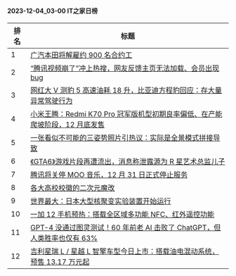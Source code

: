 #### 2023-12-04_03-00  IT之家日榜

| 排名 | 标题|
| --- | ---|
| 1 | [广汽本田将解雇约 900 名合约工](https://www.ithome.com/0/736/699.htm) |
| 2 | [“腾讯视频崩了”冲上热搜，网友反馈主页无法加载、会员出现 bug](https://www.ithome.com/0/736/748.htm) |
| 3 | [网红大 V 测豹 5 高速油耗 18 升，比亚迪方程豹回应：存大量异常驾驶行为](https://www.ithome.com/0/736/652.htm) |
| 4 | [小米王腾：Redmi K70 Pro 冠军版机型初期良率偏低、在产能爬坡阶段，12 月底发售](https://www.ithome.com/0/736/664.htm) |
| 5 | [一张看似不可能的三姿势照片引热议：实际是全景模式拼接导致](https://www.ithome.com/0/736/667.htm) |
| 6 | [《GTA6》游戏片段再遭流出，消息称泄露源为 R 星艺术总监儿子](https://www.ithome.com/0/736/682.htm) |
| 7 | [腾讯将关停 MOO 音乐，12 月 31 日正式停止服务](https://www.ithome.com/0/736/705.htm) |
| 8 | [各大高校校徽的二次元魔改](https://www.ithome.com/0/736/695.htm) |
| 9 | [世界最大：日本大型核聚变实验装置开始运行](https://www.ithome.com/0/736/659.htm) |
| 10 | [一加 12 手机预热：搭载全区域多功能 NFC、红外遥控功能](https://www.ithome.com/0/736/693.htm) |
| 11 | [GPT-4 没通过图灵测试！60 年前老 AI 击败了 ChatGPT，但人类胜率也仅有 63%](https://www.ithome.com/0/736/711.htm) |
| 12 | [吉利星瑞 L / 星越 L 智擎车型今日上市：搭载油电混动系统，预售 13.17 万元起](https://www.ithome.com/0/736/673.htm) |
